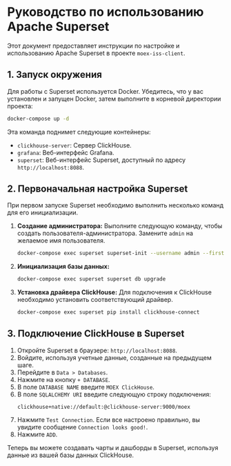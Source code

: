 # Руководство по использованию Apache Superset

Этот документ предоставляет инструкции по настройке и использованию Apache Superset в проекте `moex-iss-client`.

## 1. Запуск окружения

Для работы с Superset используется Docker. Убедитесь, что у вас установлен и запущен Docker, затем выполните в корневой директории проекта:
```bash
docker-compose up -d
```
Эта команда поднимет следующие контейнеры:
- `clickhouse-server`: Сервер ClickHouse.
- `grafana`: Веб-интерфейс Grafana.
- `superset`: Веб-интерфейс Superset, доступный по адресу `http://localhost:8088`.

## 2. Первоначальная настройка Superset

При первом запуске Superset необходимо выполнить несколько команд для его инициализации.

1.  **Создание администратора:**
    Выполните следующую команду, чтобы создать пользователя-администратора. Замените `admin` на желаемое имя пользователя.
    ```bash
    docker-compose exec superset superset-init --username admin --firstname Superset --lastname Admin --email admin@superset.com --password admin
    ```

2.  **Инициализация базы данных:**
    ```bash
    docker-compose exec superset superset db upgrade
    ```

3.  **Установка драйвера ClickHouse:**
    Для подключения к ClickHouse необходимо установить соответствующий драйвер.
    ```bash
    docker-compose exec superset pip install clickhouse-connect
    ```

## 3. Подключение ClickHouse в Superset

1.  Откройте Superset в браузере: `http://localhost:8088`.
2.  Войдите, используя учетные данные, созданные на предыдущем шаге.
3.  Перейдите в `Data > Databases`.
4.  Нажмите на кнопку `+ DATABASE`.
5.  В поле `DATABASE NAME` введите `MOEX ClickHouse`.
6.  В поле `SQLALCHEMY URI` введите следующую строку подключения:
    ```
    clickhouse+native://default:@clickhouse-server:9000/moex
    ```
7.  Нажмите `Test Connection`. Если все настроено правильно, вы увидите сообщение `Connection looks good!`.
8.  Нажмите `ADD`.

Теперь вы можете создавать чарты и дашборды в Superset, используя данные из вашей базы данных ClickHouse.
